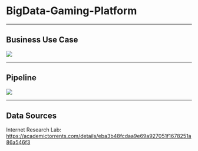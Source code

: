 # BigData-Gaming-Platform

---
## Business Use Case
![](https://github.com/tam-ng/BigData-Gaming-Platform/tree/master/imgs/objectives.jpg)

---
## Pipeline
![](https://github.com/tam-ng/BigData-Gaming-Platform/tree/master/imgs/pipeline.jpg)

---
## Data Sources
Internet Research Lab: https://academictorrents.com/details/eba3b48fcdaa9e69a927051f1678251a86a546f3

